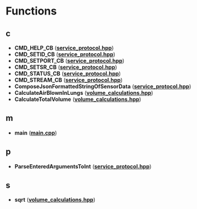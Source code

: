 
# Functions



## c

* **CMD\_HELP\_CB** ([**service\_protocol.hpp**](service__protocol_8hpp.md))
* **CMD\_SETID\_CB** ([**service\_protocol.hpp**](service__protocol_8hpp.md))
* **CMD\_SETPORT\_CB** ([**service\_protocol.hpp**](service__protocol_8hpp.md))
* **CMD\_SETSR\_CB** ([**service\_protocol.hpp**](service__protocol_8hpp.md))
* **CMD\_STATUS\_CB** ([**service\_protocol.hpp**](service__protocol_8hpp.md))
* **CMD\_STREAM\_CB** ([**service\_protocol.hpp**](service__protocol_8hpp.md))
* **ComposeJsonFormattedStringOfSensorData** ([**service\_protocol.hpp**](service__protocol_8hpp.md))
* **CalculateAirBlownInLungs** ([**volume\_calculations.hpp**](volume__calculations_8hpp.md))
* **CalculateTotalVolume** ([**volume\_calculations.hpp**](volume__calculations_8hpp.md))


## m

* **main** ([**main.cpp**](main_8cpp.md))


## p

* **ParseEnteredArgumentsToInt** ([**service\_protocol.hpp**](service__protocol_8hpp.md))


## s

* **sqrt** ([**volume\_calculations.hpp**](volume__calculations_8hpp.md))




